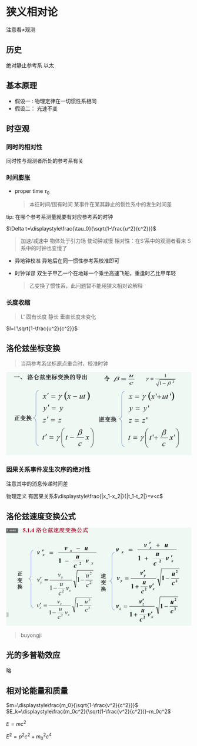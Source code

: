 # 狭义相对论
注意看$\ne$观测
## 历史
绝对静止参考系
以太
## 基本原理
* 假设一 : 物理定律在一切惯性系相同
* 假设二： 光速不变
## 时空观
### 同时的相对性

同时性与观测者所处的参考系有关

### 时间膨胀
* proper time $\tau_0$
  > 本征时间/固有时间 某事件在某其静止的惯性系中的发生时间差

tip: 在哪个参考系测量就要有对应参考系的时钟

$\Delta t=\displaystyle\frac{\tau_0}{\sqrt{1-\frac{u^2}{c^2}}}$

> 加速/减速中 物体处于引力场 使动钟减慢
> 相对性：在S’系中的观测者看来 S系中的时钟也变慢了

* 异地钟校准
异地后在同一惯性参考系校准即可

* 时钟详谬
  双生子甲乙一个在地球一个乘坐高速飞船，重逢时乙比甲年轻
  > 乙变换了惯性系，此问题暂不能用狭义相对论解释

### 长度收缩  
> L' 固有长度 静长
> 垂直长度未变化

$l=l'\sqrt{1-\frac{u^2}{c^2}}$

## 洛伦兹坐标变换
> 当两参考系坐标原点重合时，校准时钟

![](2022-04-21-10-24-21.png)

### 因果关系事件发生次序的绝对性
注意其中的消息传递时间差

物理定义 有因果关系$\displaystyle\frac{|x_1-x_2|}{|t_1-t_2|}=v<c$

## 洛伦兹速度变换公式
![](2022-04-21-11-12-00.png)

>buyongji

## 光的多普勒效应
略

## 相对论能量和质量

$m=\displaystyle\frac{m_0}{\sqrt{1-\frac{v^2}{c^2}}}$
$E_k=\displaystyle\frac{m_0c^2}{\sqrt(1-\frac{v^2}{c^2})}-m_0c^2$

$E=mc^2$

$E^2=p^2c^2+m_0^2c^4$